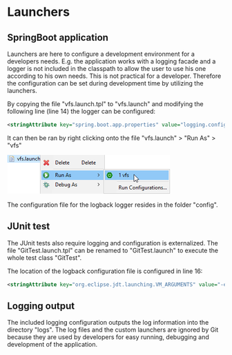 # Launchers

## SpringBoot application

Launchers are here to configure a development environment for a developers needs. E.g. the application works with a logging facade and a logger is not included in the classpath to allow the user to use his one according to his own needs. This is not practical for a developer. Therefore the configuration can be set during development time by utilizing the launchers.

By copying the file "vfs.launch.tpl" to "vfs.launch" and modifying the following line (line 14) the logger can be configured:
```xml
<stringAttribute key="spring.boot.app.properties" value="logging.config=config/logback.xml"/>
```
It can then be ran by right clicking onto the file "vfs.launch" > "Run As" > "vfs"

![Launch custom configuration](../doc/img/springconfig1.png "Launch custom configuration")

The configuration file for the logback logger resides in the folder "config".

## JUnit test

The JUnit tests also require logging and configuration is externalized. The file "GitTest.launch.tpl" can be renamed to "GitTest.launch" to execute the whole test class "GitTest".

The location of the logback configuration file is configured in line 16:

```xml
<stringAttribute key="org.eclipse.jdt.launching.VM_ARGUMENTS" value="-ea&#13;&#10;-Dlogback.configurationFile=config/logback.xml"/>
```

## Logging output

The included logging configuration outputs the log information into the directory "logs". The log files and the custom launchers are ignored by Git because they are used by developers for easy running, debugging and development of the application.